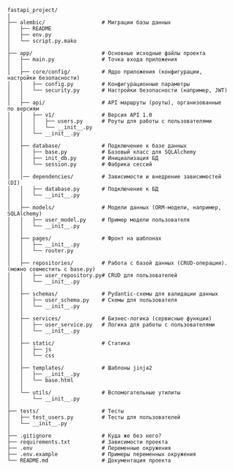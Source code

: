 

    fastapi_project/
    │
    ├── alembic/                  # Миграции базы данных
    │   ├── README
    │   ├── env.py
    │   └── script.py.mako
    │
    ├── app/                      # Основные исходные файлы проекта
    │   ├── main.py               # Точка входа приложения
    │   │
    │   ├── core/config/          # Ядро приложения (конфигурации, настройки безопасности)
    │   │   ├── config.py         # Конфигурационные параметры
    │   │   └── security.py       # Настройки безопасности (например, JWT)
    │   │
    │   ├── api/                  # API маршруты (роуты), организованные по версиям
    │   │   ├── v1/               # Версия API 1.0
    │   │   │   ├── users.py      # Роуты для работы с пользователями
    │   │   │   └── __init__.py
    │   │   └── __init__.py
    │   │
    │   ├── database/             # Подключение к базе данных
    │   │   ├── base.py           # Базовый класс для SQLAlchemy
    │   │   ├── init_db.py        # Инициализация БД
    │   │   └── session.py        # Фабрика сессий
    │   │
    │   │── dependencies/         # Зависимости и внедрение зависимостей (DI)
    │   │   ├── database.py       # Подключение к БД
    │   │   └── __init__.py
    │   │
    │   ├── models/               # Модели данных (ORM-модели, например, SQLAlchemy)
    │   │   ├── user_model.py     # Пример модели пользователя
    │   │   └── __init__.py
    │   │
    │   ├── pages/                # Фронт на шаблонах
    │   │   ├── __init__.py
    │   │   └── router.py
    │   │
    │   ├── repositories/         # Работа с базой данных (CRUD-операции). (можно совместить с base.py)
    │   │   ├── user_repository.py# CRUD для пользователей
    │   │   └── __init__.py
    │   │
    │   ├── schemas/              # Pydantic-схемы для валидации данных
    │   │   ├── user_schema.py    # Схемы для пользователя
    │   │   └── __init__.py
    │   │
    │   ├── services/             # Бизнес-логика (сервисные функции)
    │   │   ├── user_service.py   # Логика для работы с пользователями
    │   │   └── __init__.py
    │   │
    │   ├── static/               # Статика
    │   │   ├── js
    │   │   └── css
    │   │
    │   ├── templates/            # Шаблоны jinja2
    │   │   ├── __init__.py
    │   │   └── base.html
    │   │
    │   └── utils/                # Вспомогательные утилиты
    │       └── __init__.py
    │
    ├── tests/                    # Тесты
    │   ├── test_users.py         # Тесты для пользователей
    │   └── __init__.py
    │
    ├── .gitignore                # Куда же без него?
    ├── requirements.txt          # Зависимости проекта
    ├── .env                      # Переменные окружения
    ├── .env.example              # Примеры переменных окружения
    └── README.md                 # Документация проекта





